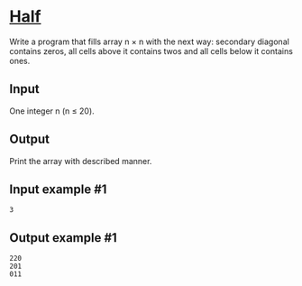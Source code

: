 # [Half](https://www.e-olymp.com/en/problems/2666)
Write a program that fills array n × n with the next way: secondary diagonal contains zeros, all cells above it contains twos and all cells below it contains ones.

## Input
One integer n (n ≤ 20).

## Output
Print the array with described manner.

## Input example #1
```
3
```

## Output example #1
```
220
201
011
```

